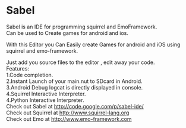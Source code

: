 Sabel
=====

Sabel is an IDE for programming squirrel and EmoFramework.  
Can be used to Create games for android and ios.  

With this Editor you Can Easily create Games for android and iOS using squirrel and emo-framework.  

Just add you source files to the editor , edit away your code.  
Features:  
1.Code completion.  
2.Instant Launch of your main.nut to SDcard in Android.  
3.Android Debug logcat is directly displayed in console.  
4.Squirrel Interactive Interpreter.  
4.Python Interactive Interpreter.  
Check out Sabel at http://code.google.com/p/sabel-ide/  
Check out Squirrel at http://www.squirrel-lang.org  
Check out Emo at http://www.emo-framework.com  